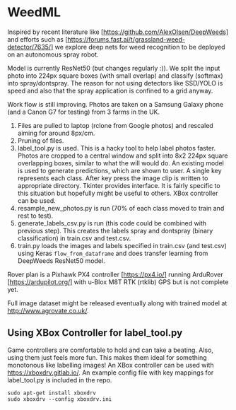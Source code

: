 # WeedML

Inspired by recent literature like [https://github.com/AlexOlsen/DeepWeeds] and efforts such as [https://forums.fast.ai/t/grassland-weed-detector/7635/] we explore deep nets for weed recognition to be deployed on an autonomous spray robot.

Model is currently ResNet50 (but changes regularly :)).  We split the input photo into 224px square boxes (with small overlap) and classify (softmax) into spray/dontspray.  The reason for not using detectors like SSD/YOLO is speed and also that the spray application is confined to a grid anyway.

Work flow is still improving.  Photos are taken on a Samsung Galaxy phone (and a Canon G7 for testing) from 3 farms in the UK.
1. Files are pulled to laptop (rclone from Google photos) and rescaled aiming for around 8px/cm.  
1. Pruning of files.
1. label_tool.py is used.  This is a hacky tool to help label photos faster.  Photos are cropped to a central window and split into 8x2 224px square overlapping boxes, similar to what the will would do.  An existing model is used to generate predictions, which are shown to user.  A single key represents each class.  After key press the image clip is written to appropriate directory.  Tkinter provides interface.  It is fairly specific to this situation but hopefully might be useful to others.  XBox controller can be used.
1. resample_new_photos.py is run (70% of each class moved to train and rest to test).
1. generate_labels_csv.py is run (this code could be combined with previous step).  This creates the labels spray and dontspray (binary classification) in train.csv and test.csv.
1. train.py loads the images and labels specified in train.csv (and test.csv) using Keras `flow_from_dataframe` and does transfer learning from DeepWeeds ResNet50 model.


Rover plan is a Pixhawk PX4 controller [https://px4.io/] running ArduRover [https://ardupilot.org/] with u-Blox M8T RTK (rtklib) GPS but is not complete yet.

Full image dataset might be released eventually along with trained model at http://www.agrovate.co.uk/.


## Using XBox Controller for label_tool.py

Game controllers are comfortable to hold and can take a beating.  Also, using them just feels more fun.  This makes them ideal for something monotonous like labelling images!  An XBox controller can be used with https://xboxdrv.gitlab.io/.  An example config file with key mappings for label_tool.py is included in the repo.

    sudo apt-get install xboxdrv
    sudo xboxdrv --config xboxdrv.ini

